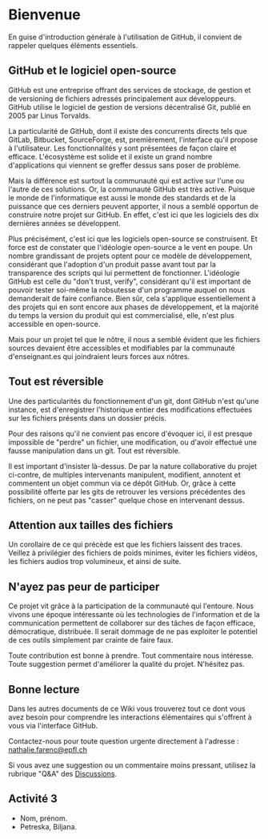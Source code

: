 
# Bienvenue

En guise d'introduction générale à l'utilisation de GitHub, il convient de rappeler quelques éléments essentiels. 

## GitHub et le logiciel open-source

GitHub est une entreprise offrant des services de stockage, de gestion et de versioning de fichiers adressés principalement aux développeurs. GitHub utilise le logiciel de gestion de versions décentralisé Git, publié en 2005 par Linus Torvalds. 

La particularité de GitHub, dont il existe des concurrents directs tels que GitLab, Bitbucket, SourceForge, est, premièrement, l'interface qu'il propose à l'utilisateur. Les fonctionnalités y sont présentées de façon claire et efficace. L'écosystème est solide et il existe un grand nombre d'applications qui viennent se greffer dessus sans poser de problème. 

Mais la différence est surtout la communauté qui est active sur l'une ou l'autre de ces solutions. Or, la communauté GitHub est très active. Puisque le monde de l'informatique est aussi le monde des standards et de la puissance que ces derniers peuvent apporter, il nous a semblé opportun de construire notre projet sur GitHub. En effet, c'est ici que les logiciels des dix dernières années se développent. 

Plus précisément, c'est ici que les logiciels open-source se construisent. Et force est de constater que l'idéologie open-source a le vent en poupe. Un nombre grandissant de projets optent pour ce modèle de développement, considérant que l'adoption d'un produit passe avant tout par la transparence des scripts qui lui permettent de fonctionner. L'idéologie GitHub est celle du "don't trust, verify", considérant qu'il est important de pouvoir tester soi-même la robsutesse d'un programme auquel on nous demanderait de faire confiance. Bien sûr, cela s'applique essentiellement à des projets qui en sont encore aux phases de développement, et la majorité du temps la version du produit qui est commercialisé, elle, n'est plus accessible en open-source. 

Mais pour un projet tel que le nôtre, il nous a semblé évident que les fichiers sources devaient être accessibles et modifiables par la communauté d'enseignant.es qui joindraient leurs forces aux nôtres. 

## Tout est réversible

Une des particularités du fonctionnement d'un git, dont GitHub n'est qu'une instance, est d'enregistrer l'historique entier des modifications effectuées sur les fichiers présents dans un dossier précis. 

Pour des raisons qu'il ne convient pas encore d'évoquer ici, il est presque impossible de "perdre" un fichier, une modification, ou d'avoir effectué une fausse manipulation dans un git. Tout est réversible. 

Il est important d'insister là-dessus. De par la nature collaborative du projet ci-contre, de multiples intervenants manipulent, modifient, annotent et commentent un objet commun via ce dépôt GitHub. Or, grâce à cette possibilité offerte par les gits de retrouver les versions précédentes des fichiers, on ne peut pas "casser" quelque chose en intervenant dessus. 

## Attention aux tailles des fichiers

Un corollaire de ce qui précède est que les fichiers laissent des traces. Veillez à privilégier des fichiers de poids minimes, éviter les fichiers vidéos, les fichiers audios trop volumineux, et ainsi de suite. 

## N'ayez pas peur de participer

Ce projet vit grâce à la participation de la communauté qui l'entoure. Nous vivons une époque intéressante où les technologies de l'information et de la communication permettent de collaborer sur des tâches de façon efficace, démocratique, distribuée. Il serait dommage de ne pas exploiter le potentiel de ces outils simplement par crainte de faire faux. 

Toute contribution est bonne à prendre. Tout commentaire nous intéresse. Toute suggestion permet d'améliorer la qualité du projet. N'hésitez pas. 

## Bonne lecture

Dans les autres documents de ce Wiki vous trouverez tout ce dont vous avez besoin pour comprendre les interactions élémentaires qui s'offrent à vous via l'interface GitHub. 

Contactez-nous pour toute question urgente directement à l'adresse : nathalie.farenc@epfl.ch

Si vous avez une suggestion ou un commentaire moins pressant, utilisez la rubrique "Q&A" des [Discussions](https://github.com/edunumsec2/book/discussions/categories/q-a). 


## Activité 3 

- Nom, prénom. 
- Petreska, Biljana.
